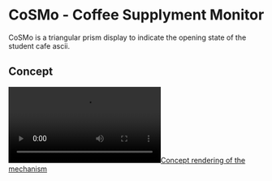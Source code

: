 # CoSMo - Coffee Supplyment Monitor

CoSMo is a triangular prism display to indicate the opening state of the student cafe ascii.

## Concept

[![Concept rendering of the mechanism](renderings/cosmo-concept.mp4)](renderings/cosmo-concept.mp4)
